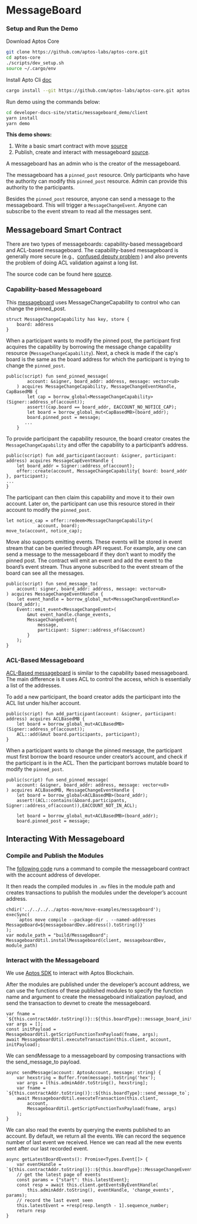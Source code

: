 # MessageBoard

### Setup and Run the Demo

Download Aptos Core

```bash
git clone https://github.com/aptos-labs/aptos-core.git
cd aptos-core
./scripts/dev_setup.sh
source ~/.cargo/env
```

Install Apto Cli [doc](https://github.com/aptos-labs/aptos-core/tree/main/crates/aptos)

```bash
cargo install --git https://github.com/aptos-labs/aptos-core.git aptos
```

Run demo using the commands below: 

```bash
cd developer-docs-site/static/messageboard_demo/client
yarn install
yarn demo
```

**This demo shows:**

1. Write a basic smart contract with move [source](https://github.com/aptos-labs/aptos-core/tree/main/aptos-move/move-examples/messageboard)
2. Publish, create and interact with messageboard [source](https://github.com/aptos-labs/aptos-core/tree/main/developer-docs-site/static/messageboard_demo/client).

A messageboard has an admin who is the creator of the messageboard.

The messageboard has a `pinned_post` resource. Only participants who have the authority can modify this `pinned_post` resource. Admin can provide this authority to the participants.

Besides the `pinned_post` resource, anyone can send a message to the messageboard. This will trigger a `MessageChangeEvent`. Anyone can subscribe to the event stream to read all the messages sent.

## Messageboard Smart Contract

There are two types of messageboards: capability-based messageboard and ACL-based messageboard. The capability-based messageboard is generally more secure (e.g.,  [confused deputy problem](https://en.wikipedia.org/wiki/Confused_deputy_problem) ) and also prevents the problem of doing ACL validation against a long list.

The source code can be found here [source](https://github.com/aptos-labs/aptos-core/tree/main/aptos-move/move-examples/messageboard).

### Capability-based Messageboard

This [messageboard](https://github.com/aptos-labs/aptos-core/blob/main/aptos-move/move-examples/messageboard/sources/CAPMessageBoard.move) uses MessageChangeCapability to control who can change the pinned_post.

```tsx
struct MessageChangeCapability has key, store {
    board: address
}
```

When a participant wants to modify the pinned post, the participant first acquires the capability by borrowing the message change capability resource (`MessageChangeCapability`). Next, a check is made if the cap's board is the same as the board address for which the participant is trying to change the `pinned_post`.
```tsx
public(script) fun send_pinned_message(
        account: &signer, board_addr: address, message: vector<u8>
    ) acquires MessageChangeCapability, MessageChangeEventHandle, CapBasedMB {
        let cap = borrow_global<MessageChangeCapability>(Signer::address_of(account));
        assert!(cap.board == board_addr, EACCOUNT_NO_NOTICE_CAP);
        let board = borrow_global_mut<CapBasedMB>(board_addr);
        board.pinned_post = message;
       ...
    }
```

To provide participant the capability resource, the board creator creates the `MessageChangeCapability` and offer the capability to a participant’s address. 

```tsx
public(script) fun add_participant(account: &signer, participant: address) acquires MessageCapEventHandle {
    let board_addr = Signer::address_of(account);
    offer::create(account, MessageChangeCapability{ board: board_addr }, participant);
...
}
```

The participant can then claim this capability and move it to their own account. Later on, the participant can use this resource stored in their account to modify the `pinned_post`.
```tsx
let notice_cap = offer::redeem<MessageChangeCapability>(
            account, board);
move_to(account, notice_cap);
```

Move also supports emitting events. These events will be stored in event stream that can be queried through API request. For example, any one can send a message to the messageboard if they don’t want to modify the pinned post. The contract will emit an event and add the event to the board’s event stream. Thus anyone subscribed to the event stream of the board can see all the messages.
```tsx
public(script) fun send_message_to(
    account: signer, board_addr: address, message: vector<u8>
) acquires MessageChangeEventHandle {
    let event_handle = borrow_global_mut<MessageChangeEventHandle>(board_addr);
    Event::emit_event<MessageChangeEvent>(
        &mut event_handle.change_events,
        MessageChangeEvent{
            message,
            participant: Signer::address_of(&account)
        }
    );
}
```

### ACL-Based Messageboard

[ACL-Based messageboard](https://github.com/aptos-labs/aptos-core/blob/main/aptos-move/move-examples/messageboard/sources/ACLMessageBoard.move) is similar to the capability based messageboard. The main difference is it uses ACL to control the access, which is essentially a list of the addresses. 

To add a new participant, the board creator adds the participant into the ACL list under his/her account. 

```tsx
public(script) fun add_participant(account: &signer, participant: address) acquires ACLBasedMB {
    let board = borrow_global_mut<ACLBasedMB>(Signer::address_of(account));
    ACL::add(&mut board.participants, participant);
}
```

When a participant wants to change the pinned message, the participant must first borrow the board resource under creator’s account, and check if the participant is in the ACL. Then the participant borrows mutable board to modify the `pinned_post`.
```tsx
public(script) fun send_pinned_message(
    account: &signer, board_addr: address, message: vector<u8>
) acquires ACLBasedMB, MessageChangeEventHandle {
    let board = borrow_global<ACLBasedMB>(board_addr);
    assert!(ACL::contains(&board.participants, Signer::address_of(account)),EACCOUNT_NOT_IN_ACL);

    let board = borrow_global_mut<ACLBasedMB>(board_addr);
    board.pinned_post = message;
```

## Interacting With Messageboard

### **Compile and Publish the Modules**

The [following code](https://github.com/aptos-labs/aptos-core/blob/main/developer-docs-site/static/messageboard_demo/client/index.ts) runs a command to compile the messageboard contract with the account address of developer. 

It then reads the compiled modules in `.mv` files in the module path and creates transactions to publish the modules under the developer’s account address.

```tsx
chdir('../../../../aptos-move/move-examples/messageboard');
execSync(
    `aptos move compile --package-dir . --named-addresses MessageBoard=${messageboardDev.address().toString()}`
);
var module_path = "build/MessageBoard";
MessageboardUtil.installMessageboard(client, messageboardDev, module_path)
```

### **Interact with the Messageboard**

We use [Aptos SDK](https://github.com/aptos-labs/aptos-core/tree/main/ecosystem/typescript/sdk) to interact with Aptos Blockchain. 

After the modules are published under the developer’s account address, we can use the functions of these published modules to specify the function name and argument to create the messageboard initialization payload, and send the transaction to devnet to create the messageboard.
```tsx
var fname = `${this.contractAddr.toString()}::${this.boardType}::message_board_init`;
var args = [];
const initPayload = MessageboardUtil.getScriptFunctionTxnPayload(fname, args);
await MessageboardUtil.executeTransaction(this.client, account, initPayload);
```

We can sendMessage to a messageboard by composing transactions with the send_message_to payload.

```tsx
async sendMessage(account: AptosAccount, message: string) {
    var hexstring = Buffer.from(message).toString('hex');
    var args = [this.adminAddr.toString(), hexstring];
    var fname = `${this.contractAddr.toString()}::${this.boardType}::send_message_to`;
    await MessageboardUtil.executeTransaction(this.client,
        account,
        MessageboardUtil.getScriptFunctionTxnPayload(fname, args)
    );
}
```

We can also read the events by querying the events published to an account. By default, we return all the events. We can record the sequence number of last event we received. Hence we can read all the new events sent after our last recorded event.
```tsx
async getLatestBoardEvents(): Promise<Types.Event[]> {
    var eventHandle = `${this.contractAddr.toString()}::${this.boardType}::MessageChangeEventHandle`;
    // get the latest page of events
    const params = {"start": this.latestEvent};
    const resp = await this.client.getEventsByEventHandle(
        this.adminAddr.toString(), eventHandle, 'change_events', params);
    // record the last event seen
    this.latestEvent = +resp[resp.length - 1].sequence_number;
    return resp
}
```